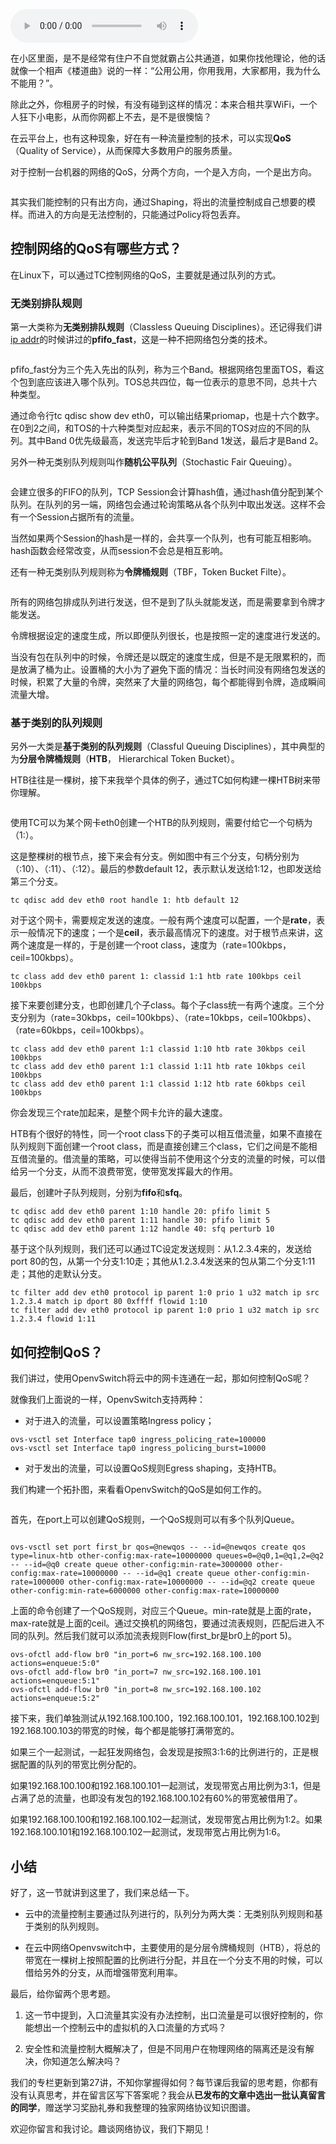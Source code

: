<audio title="第27讲 _ 云中的网络QoS：邻居疯狂下电影，我该怎么办？" src="https://static001.geekbang.org/resource/audio/00/26/006be4d2d2e2e70b6063bdd40c1dbc26.mp3" controls="controls"></audio> 
<p>在小区里面，是不是经常有住户不自觉就霸占公共通道，如果你找他理论，他的话就像一个相声《楼道曲》说的一样：“公用公用，你用我用，大家都用，我为什么不能用？”。</p><p>除此之外，你租房子的时候，有没有碰到这样的情况：本来合租共享WiFi，一个人狂下小电影，从而你网都上不去，是不是很懊恼？</p><p>在云平台上，也有这种现象，好在有一种流量控制的技术，可以实现<strong>QoS</strong>（Quality of Service），从而保障大多数用户的服务质量。</p><p>对于控制一台机器的网络的QoS，分两个方向，一个是入方向，一个是出方向。</p><p><img src="https://static001.geekbang.org/resource/image/74/11/747b0d537fd1705171ffcca3faf96211.jpg" alt=""></p><p>其实我们能控制的只有出方向，通过Shaping，将出的流量控制成自己想要的模样。而进入的方向是无法控制的，只能通过Policy将包丢弃。</p><h2>控制网络的QoS有哪些方式？</h2><p>在Linux下，可以通过TC控制网络的QoS，主要就是通过队列的方式。</p><h3>无类别排队规则</h3><p>第一大类称为<strong>无类别排队规则</strong>（Classless Queuing Disciplines）。还记得我们讲<a href="https://time.geekbang.org/column/article/7772">ip addr</a>的时候讲过的<strong>pfifo_fast</strong>，这是一种不把网络包分类的技术。</p><p><img src="https://static001.geekbang.org/resource/image/e3/6c/e391b4b79580a7d66afe4307ff3f6f6c.jpg" alt=""></p><p>pfifo_fast分为三个先入先出的队列，称为三个Band。根据网络包里面TOS，看这个包到底应该进入哪个队列。TOS总共四位，每一位表示的意思不同，总共十六种类型。</p><!-- [[[read_end]]] --><p>通过命令行tc qdisc show dev eth0，可以输出结果priomap，也是十六个数字。在0到2之间，和TOS的十六种类型对应起来，表示不同的TOS对应的不同的队列。其中Band 0优先级最高，发送完毕后才轮到Band 1发送，最后才是Band 2。</p><p>另外一种无类别队列规则叫作<strong>随机公平队列</strong>（Stochastic Fair Queuing）。</p><p><img src="https://static001.geekbang.org/resource/image/b6/99/b6ec2e4e20ddee7d6952b7fa4586ba99.jpg" alt=""></p><p>会建立很多的FIFO的队列，TCP Session会计算hash值，通过hash值分配到某个队列。在队列的另一端，网络包会通过轮询策略从各个队列中取出发送。这样不会有一个Session占据所有的流量。</p><p>当然如果两个Session的hash是一样的，会共享一个队列，也有可能互相影响。hash函数会经常改变，从而session不会总是相互影响。</p><p>还有一种无类别队列规则称为<strong>令牌桶规则</strong>（TBF，Token Bucket Filte）。</p><p><img src="https://static001.geekbang.org/resource/image/14/9b/145c6f8593bf7603eae79246b9d6859b.jpg" alt=""></p><p>所有的网络包排成队列进行发送，但不是到了队头就能发送，而是需要拿到令牌才能发送。</p><p>令牌根据设定的速度生成，所以即便队列很长，也是按照一定的速度进行发送的。</p><p>当没有包在队列中的时候，令牌还是以既定的速度生成，但是不是无限累积的，而是放满了桶为止。设置桶的大小为了避免下面的情况：当长时间没有网络包发送的时候，积累了大量的令牌，突然来了大量的网络包，每个都能得到令牌，造成瞬间流量大增。</p><h3>基于类别的队列规则</h3><p>另外一大类是<strong>基于类别的队列规则</strong>（Classful Queuing Disciplines），其中典型的为<strong>分层令牌桶规则</strong>（<strong>HTB</strong>， Hierarchical Token Bucket）。</p><p>HTB往往是一棵树，接下来我举个具体的例子，通过TC如何构建一棵HTB树来带你理解。</p><p><img src="https://static001.geekbang.org/resource/image/e6/f5/e6de57bf00f2fe8865ec3548bf8c67f5.jpg" alt=""></p><p>使用TC可以为某个网卡eth0创建一个HTB的队列规则，需要付给它一个句柄为（1:）。</p><p>这是整棵树的根节点，接下来会有分支。例如图中有三个分支，句柄分别为（:10）、（:11）、（:12）。最后的参数default 12，表示默认发送给1:12，也即发送给第三个分支。</p><pre><code>tc qdisc add dev eth0 root handle 1: htb default 12
</code></pre><p>对于这个网卡，需要规定发送的速度。一般有两个速度可以配置，一个是<strong>rate</strong>，表示一般情况下的速度；一个是<strong>ceil</strong>，表示最高情况下的速度。对于根节点来讲，这两个速度是一样的，于是创建一个root class，速度为（rate=100kbps，ceil=100kbps）。</p><pre><code>tc class add dev eth0 parent 1: classid 1:1 htb rate 100kbps ceil 100kbps
</code></pre><p>接下来要创建分支，也即创建几个子class。每个子class统一有两个速度。三个分支分别为（rate=30kbps，ceil=100kbps）、（rate=10kbps，ceil=100kbps）、（rate=60kbps，ceil=100kbps）。</p><pre><code>tc class add dev eth0 parent 1:1 classid 1:10 htb rate 30kbps ceil 100kbps
tc class add dev eth0 parent 1:1 classid 1:11 htb rate 10kbps ceil 100kbps
tc class add dev eth0 parent 1:1 classid 1:12 htb rate 60kbps ceil 100kbps
</code></pre><p>你会发现三个rate加起来，是整个网卡允许的最大速度。</p><p>HTB有个很好的特性，同一个root class下的子类可以相互借流量，如果不直接在队列规则下面创建一个root class，而是直接创建三个class，它们之间是不能相互借流量的。借流量的策略，可以使得当前不使用这个分支的流量的时候，可以借给另一个分支，从而不浪费带宽，使带宽发挥最大的作用。</p><p>最后，创建叶子队列规则，分别为<strong>fifo</strong>和<strong>sfq</strong>。</p><pre><code>tc qdisc add dev eth0 parent 1:10 handle 20: pfifo limit 5
tc qdisc add dev eth0 parent 1:11 handle 30: pfifo limit 5
tc qdisc add dev eth0 parent 1:12 handle 40: sfq perturb 10
</code></pre><p>基于这个队列规则，我们还可以通过TC设定发送规则：从1.2.3.4来的，发送给port 80的包，从第一个分支1:10走；其他从1.2.3.4发送来的包从第二个分支1:11走；其他的走默认分支。</p><pre><code>tc filter add dev eth0 protocol ip parent 1:0 prio 1 u32 match ip src 1.2.3.4 match ip dport 80 0xffff flowid 1:10
tc filter add dev eth0 protocol ip parent 1:0 prio 1 u32 match ip src 1.2.3.4 flowid 1:11
</code></pre><h2>如何控制QoS？</h2><p>我们讲过，使用OpenvSwitch将云中的网卡连通在一起，那如何控制QoS呢？</p><p>就像我们上面说的一样，OpenvSwitch支持两种：</p><ul>
<li>对于进入的流量，可以设置策略Ingress policy；</li>
</ul><pre><code>ovs-vsctl set Interface tap0 ingress_policing_rate=100000
ovs-vsctl set Interface tap0 ingress_policing_burst=10000
</code></pre><ul>
<li>对于发出的流量，可以设置QoS规则Egress shaping，支持HTB。</li>
</ul><p>我们构建一个拓扑图，来看看OpenvSwitch的QoS是如何工作的。</p><p><img src="https://static001.geekbang.org/resource/image/3b/ee/3b0de72bc937e108519a473067f607ee.jpg" alt=""></p><p>首先，在port上可以创建QoS规则，一个QoS规则可以有多个队列Queue。</p><p><img src="https://static001.geekbang.org/resource/image/e6/84/e65435bde65a255a085f10d02d2ff184.jpg" alt=""></p><pre><code>ovs-vsctl set port first_br qos=@newqos -- --id=@newqos create qos type=linux-htb other-config:max-rate=10000000 queues=0=@q0,1=@q1,2=@q2 -- --id=@q0 create queue other-config:min-rate=3000000 other-config:max-rate=10000000 -- --id=@q1 create queue other-config:min-rate=1000000 other-config:max-rate=10000000 -- --id=@q2 create queue other-config:min-rate=6000000 other-config:max-rate=10000000
</code></pre><p>上面的命令创建了一个QoS规则，对应三个Queue。min-rate就是上面的rate，max-rate就是上面的ceil。通过交换机的网络包，要通过流表规则，匹配后进入不同的队列。然后我们就可以添加流表规则Flow(first_br是br0上的port 5)。</p><pre><code>ovs-ofctl add-flow br0 &quot;in_port=6 nw_src=192.168.100.100 actions=enqueue:5:0&quot;
ovs-ofctl add-flow br0 &quot;in_port=7 nw_src=192.168.100.101 actions=enqueue:5:1&quot;
ovs-ofctl add-flow br0 &quot;in_port=8 nw_src=192.168.100.102 actions=enqueue:5:2&quot;
</code></pre><p>接下来，我们单独测试从192.168.100.100，192.168.100.101，192.168.100.102到192.168.100.103的带宽的时候，每个都是能够打满带宽的。</p><p>如果三个一起测试，一起狂发网络包，会发现是按照3:1:6的比例进行的，正是根据配置的队列的带宽比例分配的。</p><p>如果192.168.100.100和192.168.100.101一起测试，发现带宽占用比例为3:1，但是占满了总的流量，也即没有发包的192.168.100.102有60%的带宽被借用了。</p><p>如果192.168.100.100和192.168.100.102一起测试，发现带宽占用比例为1:2。如果192.168.100.101和192.168.100.102一起测试，发现带宽占用比例为1:6。</p><h2>小结</h2><p>好了，这一节就讲到这里了，我们来总结一下。</p><ul>
<li>
<p>云中的流量控制主要通过队列进行的，队列分为两大类：无类别队列规则和基于类别的队列规则。</p>
</li>
<li>
<p>在云中网络Openvswitch中，主要使用的是分层令牌桶规则（HTB），将总的带宽在一棵树上按照配置的比例进行分配，并且在一个分支不用的时候，可以借给另外的分支，从而增强带宽利用率。</p>
</li>
</ul><p>最后，给你留两个思考题。</p><ol>
<li>
<p>这一节中提到，入口流量其实没有办法控制，出口流量是可以很好控制的，你能想出一个控制云中的虚拟机的入口流量的方式吗？</p>
</li>
<li>
<p>安全性和流量控制大概解决了，但是不同用户在物理网络的隔离还是没有解决，你知道怎么解决吗？</p>
</li>
</ol><p>我们的专栏更新到第27讲，不知你掌握得如何？每节课后我留的思考题，你都有没有认真思考，并在留言区写下答案呢？我会从<strong>已发布的文章中选出一批认真留言的同学</strong>，赠送<span class="orange">学习奖励礼券</span>和我整理的<span class="orange">独家网络协议知识图谱</span>。</p><p>欢迎你留言和我讨论。趣谈网络协议，我们下期见！</p>
